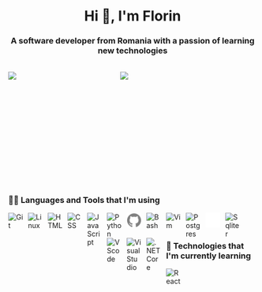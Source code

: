 <h1 align="center">Hi 👋, I'm Florin</h1>
<h3 align="center">A software developer from Romania with a passion of learning new technologies</h3>
<br />

<img align="left" width="45%" src="https://github-readme-stats.vercel.app/api?username=SFlrn22&hide=stars,prs,issues,contribs&theme=github_dark&rank_icon=github&hide_border=true" />
<img align="left" width="45%" src="https://github-readme-stats.vercel.app/api/top-langs/?username=SFlrn22&show_icons=true&layout=compact&theme=github_dark&size_weight=0.5&count_weight=0.5&hide=jupyter%20notebook&hide_border=true"/> 

<br />
<br />
<br />
<br />
<br />
<br />
<br />
<br />
<br />
<br />

#

<br />

### 👨‍💻 Languages and Tools that I'm using

<img align="left" alt="Git" width="30px" style="padding-right:10px;" src="https://cdn.jsdelivr.net/gh/devicons/devicon/icons/git/git-original.svg" />
<img align="left" alt="Linux" width="30px" style="padding-right:10px;" src="https://cdn.jsdelivr.net/gh/devicons/devicon/icons/linux/linux-original.svg" />
<img align="left" alt="HTML" width="30px" style="padding-right:10px;" src="https://cdn.jsdelivr.net/gh/devicons/devicon/icons/html5/html5-plain.svg" />
<img align="left" alt="CSS" width="30px" style="padding-right:10px;" src="https://cdn.jsdelivr.net/gh/devicons/devicon/icons/css3/css3-plain.svg" />
<img align="left" alt="JavaScript" width="30px" style="padding-right:10px;" src="https://cdn.jsdelivr.net/gh/devicons/devicon/icons/javascript/javascript-plain.svg" />
<img align="left" alt="Python" width="30px" style="padding-right:10px;" src="https://cdn.jsdelivr.net/gh/devicons/devicon/icons/python/python-plain.svg" />
<img align="left" alt="GitHub" width="30px" style="padding-right:10px;" src="/modifiedsvgs/githubsvg.svg" />
<img align="left" alt="Bash" width="30px" style="padding-right:10px;" src="https://cdn.jsdelivr.net/gh/devicons/devicon/icons/bash/bash-original.svg" />
<img align="left" alt="Vim" width="30px" style="padding-right:10px;" src="https://cdn.jsdelivr.net/gh/devicons/devicon/icons/vim/vim-original.svg" />
<img align="left" alt="Postgres" width="30px" style="padding-right:10px;" src="https://cdn.jsdelivr.net/gh/devicons/devicon/icons/postgresql/postgresql-original.svg" />
<img align="left" fill="white" alt="MySqlServer" width="30px" style="padding-right:10px;"  src="/modifiedsvgs/sqlserversvg.svg" />
<img align="left" alt="Sqliter" width="30px" style="padding-right:10px;"   src="https://cdn.jsdelivr.net/gh/devicons/devicon/icons/sqlite/sqlite-original.svg" />
<img align="left" alt="VScode" width="30px" style="padding-right:10px;"  src="https://cdn.jsdelivr.net/gh/devicons/devicon/icons/vscode/vscode-original.svg" />
<img align="left" alt="VisualStudio" width="30px" style="padding-right:10px;" src="https://cdn.jsdelivr.net/gh/devicons/devicon/icons/visualstudio/visualstudio-plain.svg" />
<img align="left" alt=".NETCore" width="30px" style="padding-right:10px;"  src="https://cdn.jsdelivr.net/gh/devicons/devicon/icons/dotnetcore/dotnetcore-original.svg" />

<br />
<br />

### 🌱 Technologies that I'm currently learning
<img align="left" alt="React" width="30px" style="padding-right:10px;" src="https://cdn.jsdelivr.net/gh/devicons/devicon/icons/react/react-original.svg" />

